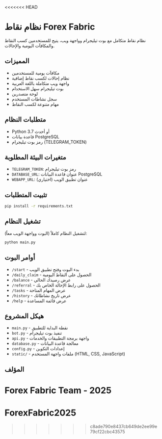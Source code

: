 <<<<<<< HEAD
# نظام نقاط Forex Fabric

نظام نقاط متكامل مع بوت تيليجرام وواجهة ويب، يتيح للمستخدمين كسب النقاط والمكافآت اليومية والإحالات.

## المميزات

- مكافآت يومية للمستخدمين
- نظام إحالات لكسب نقاط إضافية
- واجهة ويب متكاملة باللغة العربية
- بوت تيليجرام سهل الاستخدام
- لوحة متصدرين
- سجل نشاطات المستخدم
- مهام متنوعة لكسب النقاط

## متطلبات النظام

- Python 3.7 أو أحدث
- قاعدة بيانات PostgreSQL
- رمز بوت تيليجرام (TELEGRAM_TOKEN)

## متغيرات البيئة المطلوبة

- `TELEGRAM_TOKEN`: رمز بوت تيليجرام
- `DATABASE_URL`: عنوان قاعدة البيانات PostgreSQL
- `WEBAPP_URL`: عنوان تطبيق الويب (اختياري)

## تثبيت المتطلبات

```bash
pip install -r requirements.txt
```

## تشغيل النظام

لتشغيل النظام كاملاً (البوت وواجهة الويب معاً):

```bash
python main.py
```

## أوامر البوت

- `/start` - بدء البوت وفتح تطبيق الويب
- `/daily_claim` - الحصول على النقاط اليومية
- `/balance` - عرض رصيدك الحالي
- `/referral` - الحصول على رابط الإحالة الخاص بك
- `/tasks` - عرض المهام المتاحة
- `/history` - عرض تاريخ نشاطاتك
- `/help` - عرض قائمة المساعدة

## هيكل المشروع

- `main.py` - نقطة البداية للتطبيق
- `bot.py` - تنفيذ بوت تيليجرام
- `api.py` - واجهة برمجة التطبيقات والخدمات
- `database.py` - معالجة قاعدة البيانات
- `config.py` - إعدادات التكوين
- `static/` - ملفات واجهة المستخدم (HTML, CSS, JavaScript)

## المؤلف

Forex Fabric Team - 2025
=======
# ForexFabric2025
>>>>>>> c8ade790e8437cb649de2ee99e79cf22cbc43575
